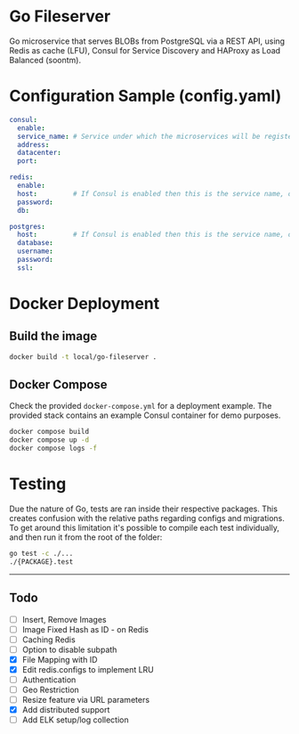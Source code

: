 # Go Fileserver
Go microservice that serves BLOBs from PostgreSQL via a REST API, using Redis as cache (LFU), Consul for Service Discovery and HAProxy as Load Balanced (soontm).

# Configuration Sample (config.yaml)
```yaml
consul:
  enable: 
  service_name: # Service under which the microservices will be registered. Each one will have an unique id.
  address: 
  datacenter: 
  port: 

redis:
  enable: 
  host:         # If Consul is enabled then this is the service name, otherwise ip:port
  password: 
  db: 

postgres:
  host:         # If Consul is enabled then this is the service name, otherwise ip:port
  database: 
  username:
  password: 
  ssl: 
```


# Docker Deployment
## Build the image
```bash
docker build -t local/go-fileserver .
```

## Docker Compose
Check the provided `docker-compose.yml` for a deployment example. The provided stack contains an example Consul container for demo purposes.
```bash
docker compose build 
docker compose up -d
docker compose logs -f
```

# Testing
Due the nature of Go, tests are ran inside their respective packages. This creates confusion with the relative paths regarding configs and migrations.
To get around this limitation it's possible to compile each test individually, and then run it from the root of the folder:
```bash
go test -c ./...
./{PACKAGE}.test 
```

---

## Todo
- [ ] Insert, Remove Images
- [ ] Image Fixed Hash as ID - on Redis
- [ ] Caching Redis
- [ ] Option to disable subpath
- [x] File Mapping with ID
- [x] Edit redis.configs to implement LRU
- [ ] Authentication
- [ ] Geo Restriction
- [ ] Resize feature via URL parameters
- [x] Add distributed support
- [ ] Add ELK setup/log collection
